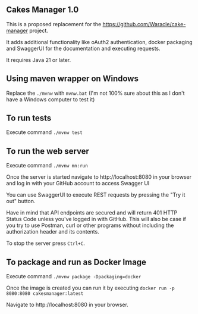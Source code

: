 ## Cakes Manager 1.0
This is a proposed replacement for the https://github.com/Waracle/cake-manager project.

It adds additional functionality like oAuth2 authentication, docker packaging and SwaggerUI
for the documentation and executing requests.

It requires Java 21 or later.

## Using maven wrapper on Windows
Replace the `./mvnw` with `mvnw.bat` (I'm not 100% sure about this as I don't have a Windows computer to test it)

## To run tests 
Execute command `./mvnw test`

## To run the web server
Execute command `./mvnw mn:run`

Once the server is started navigate to http://localhost:8080 in your browser and log in with your GitHub account to access Swagger UI

You can use SwaggerUI to execute REST requests by pressing the "Try it out" button.

Have in mind that API endpoints are secured and will return 401 HTTP Status Code unless you've logged in with GitHub.
This will also be case if you try to use Postman, curl or other programs without including the authorization header and its contents.

To stop the server press `Ctrl+C`.

## To package and run as Docker Image

Execute command `./mvnw package -Dpackaging=docker`

Once the image is created you can run it by executing `docker run -p 8080:8080 cakesmanager:latest`

Navigate to http://localhost:8080 in your browser.





